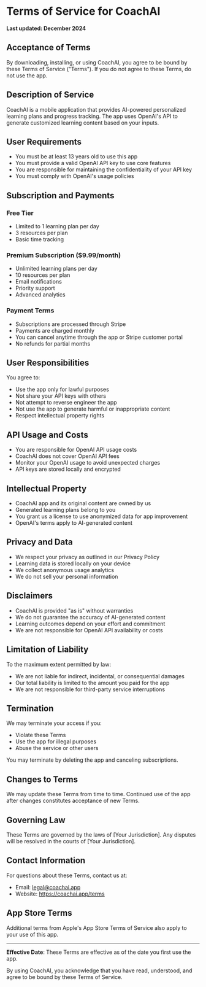 # Terms of Service for CoachAI

**Last updated: December 2024**

## Acceptance of Terms

By downloading, installing, or using CoachAI, you agree to be bound by these Terms of Service ("Terms"). If you do not agree to these Terms, do not use the app.

## Description of Service

CoachAI is a mobile application that provides AI-powered personalized learning plans and progress tracking. The app uses OpenAI's API to generate customized learning content based on your inputs.

## User Requirements

- You must be at least 13 years old to use this app
- You must provide a valid OpenAI API key to use core features
- You are responsible for maintaining the confidentiality of your API key
- You must comply with OpenAI's usage policies

## Subscription and Payments

### Free Tier
- Limited to 1 learning plan per day
- 3 resources per plan
- Basic time tracking

### Premium Subscription ($9.99/month)
- Unlimited learning plans per day
- 10 resources per plan
- Email notifications
- Priority support
- Advanced analytics

### Payment Terms
- Subscriptions are processed through Stripe
- Payments are charged monthly
- You can cancel anytime through the app or Stripe customer portal
- No refunds for partial months

## User Responsibilities

You agree to:
- Use the app only for lawful purposes
- Not share your API keys with others
- Not attempt to reverse engineer the app
- Not use the app to generate harmful or inappropriate content
- Respect intellectual property rights

## API Usage and Costs

- You are responsible for OpenAI API usage costs
- CoachAI does not cover OpenAI API fees
- Monitor your OpenAI usage to avoid unexpected charges
- API keys are stored locally and encrypted

## Intellectual Property

- CoachAI app and its original content are owned by us
- Generated learning plans belong to you
- You grant us a license to use anonymized data for app improvement
- OpenAI's terms apply to AI-generated content

## Privacy and Data

- We respect your privacy as outlined in our Privacy Policy
- Learning data is stored locally on your device
- We collect anonymous usage analytics
- We do not sell your personal information

## Disclaimers

- CoachAI is provided "as is" without warranties
- We do not guarantee the accuracy of AI-generated content
- Learning outcomes depend on your effort and commitment
- We are not responsible for OpenAI API availability or costs

## Limitation of Liability

To the maximum extent permitted by law:
- We are not liable for indirect, incidental, or consequential damages
- Our total liability is limited to the amount you paid for the app
- We are not responsible for third-party service interruptions

## Termination

We may terminate your access if you:
- Violate these Terms
- Use the app for illegal purposes
- Abuse the service or other users

You may terminate by deleting the app and canceling subscriptions.

## Changes to Terms

We may update these Terms from time to time. Continued use of the app after changes constitutes acceptance of new Terms.

## Governing Law

These Terms are governed by the laws of [Your Jurisdiction]. Any disputes will be resolved in the courts of [Your Jurisdiction].

## Contact Information

For questions about these Terms, contact us at:
- Email: legal@coachai.app
- Website: https://coachai.app/terms

## App Store Terms

Additional terms from Apple's App Store Terms of Service also apply to your use of this app.

---

**Effective Date**: These Terms are effective as of the date you first use the app.

By using CoachAI, you acknowledge that you have read, understood, and agree to be bound by these Terms of Service. 
